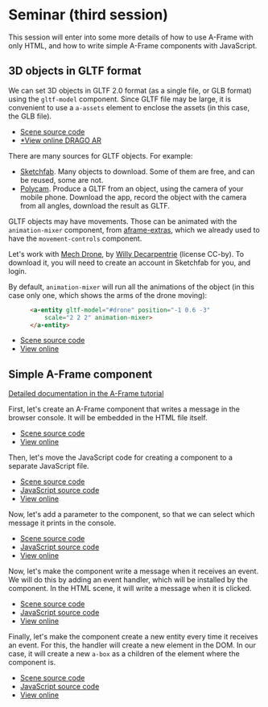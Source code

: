 # Seminar (third session)

This session will enter into some more details of how to use A-Frame with only HTML, and how to write simple A-Frame components with JavaScript.

## 3D objects in GLTF format

We can set 3D objects in GLTF 2.0 format (as a single file, or GLB format) using the `gltf-model` component. Since GLTF file may be large, it is convenient to use a `a-assets` element to enclose the assets (in this case, the GLB file).

* [Scene source code](https://github.com/jgbarah/aframe-playground/tree/master/seminar-03/basic_gltf.html)
* [*View online DRAGO AR](basic_gltf.html)

There are many sources for GLTF objects. For example:

* [Sketchfab](https://sketchfab.com/). Many objects to download. Some of them are free, and can be reused, some are not.
* [Polycam](https://poly.cam/). Produce a GLTF from an object, using the camera of your mobile phone. Download the app, record the object with the camera from all angles, download the result as GLTF.

GLTF objects may have movements. Those can be animated with the `animation-mixer` component,
from [aframe-extras](https://github.com/c-frame/aframe-extras), which we already used to have the `movement-controls` component.

Let's work with
[Mech Drone](https://sketchfab.com/models/8d06874aac5246c59edb4adbe3606e0e),
by [Willy Decarpentrie](https://sketchfab.com/skudgee) (license CC-by). To download it, you will need to create an account in Sketchfab for you, and login.

By default, `animation-mixer` will run all the animations of the object
(in this case only one, which shows the arms of the drone moving):

```html
      <a-entity gltf-model="#drone" position="-1 0.6 -3"
          scale="2 2 2" animation-mixer>
      </a-entity>
```

* [Scene source code](https://github.com/jgbarah/aframe-playground/tree/master/seminar-03/basic_gltf2.html)
* [View online](basic_gltf2.html)


## Simple A-Frame component

[Detailed documentation in the A-Frame tutorial](https://aframe.io/docs/1.5.0/introduction/writing-a-component.html)

First, let's create an A-Frame component that writes a message in the browser console. It will be embedded in the HTML file itself.

* [Scene source code](https://github.com/jgbarah/aframe-playground/tree/master/seminar-03/scene_component.html)
* [View online](scene_component.html)

Then, let's move the JavaScript code for creating a component to a separate JavaScript file.

* [Scene source code](https://github.com/jgbarah/aframe-playground/tree/master/seminar-03/scene_component2.html)
* [JavaScript source code](https://github.com/jgbarah/aframe-playground/tree/master/seminar-03/component2.js)
* [View online](scene_component2.html)

Now, let's add a parameter to the component, so that we can select which message it prints in the console.

* [Scene source code](https://github.com/jgbarah/aframe-playground/tree/master/seminar-03/scene_component3.html)
* [JavaScript source code](https://github.com/jgbarah/aframe-playground/tree/master/seminar-03/component3.js)
* [View online](scene_component3.html)

Now, let's make the component write a message when it receives an event. We will do this by adding an event handler, which will be installed by the component. In the HTML scene, it will write a message when it is clicked.

* [Scene source code](https://github.com/jgbarah/aframe-playground/tree/master/seminar-03/scene_component4.html)
* [JavaScript source code](https://github.com/jgbarah/aframe-playground/tree/master/seminar-03/component4.js)
* [View online](scene_component4.html)

Finally, let's make the component create a new entity every time it receives an event. For this, the handler will create a new element in the DOM. In our case, it will create a new `a-box` as a children of the element where the component is.

* [Scene source code](https://github.com/jgbarah/aframe-playground/tree/master/seminar-03/scene_component5.html)
* [JavaScript source code](https://github.com/jgbarah/aframe-playground/tree/master/seminar-03/component5.js)
* [View online](scene_component5.html)
